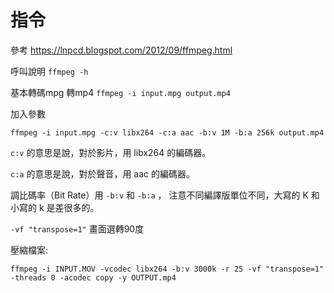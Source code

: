 # 指令

參考 https://lnpcd.blogspot.com/2012/09/ffmpeg.html


呼叫說明 `ffmpeg -h`

基本轉碼mpg 轉mp4 `ffmpeg -i input.mpg output.mp4`

加入參數

    ffmpeg -i input.mpg -c:v libx264 -c:a aac -b:v 1M -b:a 256k output.mp4
    
`c:v` 的意思是說，對於影片，用 libx264 的編碼器。

`c:a` 的意思是說，對於聲音，用 aac 的編碼器。

調比碼率（Bit Rate）用 `-b:v` 和 `-b:a` ，
注意不同編譯版單位不同，大寫的 K 和小寫的 k 是差很多的。


`-vf "transpose=1"`  畫面選轉90度

壓縮檔案:

`ffmpeg -i INPUT.MOV -vcodec libx264 -b:v 3000k -r 25 -vf "transpose=1" -threads 0 -acodec copy -y OUTPUT.mp4`
